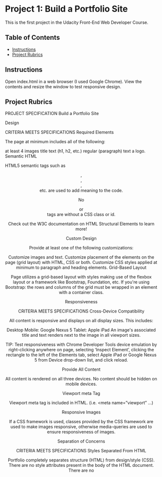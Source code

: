 # Project 1: Build a Portfolio Site

This is the first project in the Udacity Front-End Web Developer Course.

## Table of Contents

* [Instructions](#instructions)
* [Project Rubrics](#projectrubrics)

## Instructions

Open index.html in a web browser (I used Google Chrome). View the contents and resize the window to test responsive design.

## Project Rubrics

PROJECT SPECIFICATION
Build a Portfolio Site

Design

CRITERIA
MEETS SPECIFICATIONS
Required Elements

The page at minimum includes all of the following:

at least 4 images
title text (h1, h2, etc.)
regular (paragraph) text
a logo.
Semantic HTML

HTML5 semantic tags such as <header>, <footer>, <article>, <section> etc. are used to add meaning to the code.

No <div> or <section> tags are without a CSS class or id.

Check out the W3C documentation on HTML Structural Elements to learn more!

Custom Design

Provide at least one of the following customizations:

Customize images and text.
Customize placement of the elements on the page (grid layout) with HTML, CSS or both.
Customize CSS styles applied at minimum to paragraph and heading elements.
Grid-Based Layout

Page utilizes a grid-based layout with styles making use of the flexbox layout or a framework like Bootstrap, Foundation, etc.
If you're using Bootstrap: the rows and columns of the grid must be wrapped in an element with a container class.

Responsiveness

CRITERIA
MEETS SPECIFICATIONS
Cross-Device Compatibility

All content is responsive and displays on all display sizes. This includes:

Desktop
Mobile: Google Nexus 5
Tablet: Apple iPad
An image's associated title and text renders next to the image in all viewport sizes.

TIP: Test responsiveness with Chrome Developer Tools device emulation by right-clicking anywhere on page, selecting ‘Inspect Element’, clicking the rectangle to the left of the Elements tab, select Apple iPad or Google Nexus 5 from Device drop-down list, and click reload.

Provide All Content

All content is rendered on all three devices. No content should be hidden on mobile devices.

Viewport meta Tag

Viewport meta tag is included in HTML. (i.e. <meta name=”viewport” …)

Responsive Images

If a CSS framework is used, classes provided by the CSS framework are used to make images responsive, otherwise media-queries are used to ensure responsiveness of images.

Separation of Concerns

CRITERIA
MEETS SPECIFICATIONS
Styles Separated From HTML

Portfolio completely separates structure (HTML) from design/style (CSS). There are no style attributes present in the body of the HTML document. There are no <style> elements in the document.

Note: It is acceptable to include height and width attributes in <img> elements.

File structure

Files are organized with a directory structure that separates files based on functionality. For example:
css/ for stylesheets
img/ for images
js/ for JavaScript files

Code Quality

CRITERIA
MEETS SPECIFICATIONS
HTML Formatting rules

All code ( HTML element names, attributes, attribute values) is lowercase (except text/CDATA).
Code does not have trailing white spaces.
Indentation is consistent (either all tabs or all 2 spaces or all 4 spaces etc).
Code uses a new line for every block, list or table element and indent every such child element (it's acceptable to put all <li> elements in one line).
[Optional] When quoting attribute values, code uses double quotation marks.
HTML Style Rules

HTML documents use HTML5 <!doctype html>.
Code passes HTML and CSS validators.
*[Optional] Code does not use entity references unless necessary e.g. characters with special meaning in HTML (like < and &) as well as control or “invisible” characters (like no-break spaces).
[Optional] Code omits type attributes for style sheets and scripts.
CSS Formatting Rules

Code does not have trailing white spaces.
Indentation is consistent (either all tabs or all 2 spaces or all 4 spaces etc).
Code indents all block content, that is rules within rules as well as declarations to reflect hierarchy and improve understanding.
Code uses a semicolon after every declaration for consistency and extensibility reasons.
Code always uses a space after a property name's colon, but no space between property and colon, for consistency reasons.
Code always use a single space between the last selector and the opening brace that begins the declaration block.
Code always start a new line for each selector and declaration.
Code always put a blank line (two line breaks) between rules.
[Optional] Code uses double quotation marks for attribute selectors or property values. Do not use quotation marks in URI values (url()).
CSS Style Rules

Code uses meaningful or generic ID and class names that are as short as possible but as long as necessary.
Code does not use element names in conjunction with IDs or classes.
Code uses shorthand properties where possible.
[Optional] Code omits unit specification after 0 values.
[Optional] Code includes leading 0s in decimal values for readability.
[Optional] Code uses 3-character hexadecimal notation where possible.
[Optional] Code separate words in ID and class names by a hyphen.
[Optional] Code avoids user agent detection as well as CSS "hacks"—try a different approach first.
General Meta Rules

HTML templates and documents use UTF-8 encoding. (no BOM) i.e. <meta charset="utf-8">.
*[Optional] Mark todos and action items with TODO